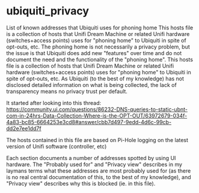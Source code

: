 # ubiquiti_privacy
List of known addresses that Ubiquiti uses for phoning home
This hosts file is a collection of hosts that Unifi Dream Machine or related Unifi hardware (switches+access points)
uses for "phoning home" to Ubiquiti in spite of opt-outs, etc.
The phoning home is not necessarily a privacy problem, but the issue is that Ubiquiti does add new "features" over time
and do not document the need and the functionality of the "phoning home".
This hosts file is a collection of hosts that Unifi Dream Machine or related Unifi hardware (switches+access points)
uses for "phoning home" to Ubiquiti in spite of opt-outs, etc. 
As Ubiquiti (to the best of my knowledge) has not disclosed detailed information on what is being collected, the lack of transparency means no privacy trust per default.

It started after looking into this thread:
https://community.ui.com/questions/86232-DNS-queries-to-static-ubnt-com-in-24hrs-Data-Collection-Where-is-the-OPT-OUT/63972679-034f-4a83-bc85-6664253e3cd8#answer/cbb7d497-9edd-4d6c-99cb-dd2e7ee1dd7f

The hosts contained in this file are based on Pi-Hole logging on the latest version of Unifi software (controller, etc)

Each section documents a number of addresses spotted by using UI hardware. The "Probably used for" and "Privacy view"
describes in my laymans terms what these addresses are most probably used for (as there is no real central documentation
of this, to the best of my knowledge), and "Privacy view" describes why this is blocked (ie. in this file).
